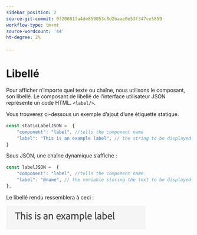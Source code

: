 ```yaml
---
sidebar_position: 2
source-git-commit: 0f20681fa4de859053c8d2baae0e53f347ce5859
workflow-type: tm+mt
source-wordcount: '44'
ht-degree: 2%

---
```



# Libellé

Pour afficher n’importe quel texte ou chaîne, nous utilisons le composant, son libellé.
Le composant de libellé de l’interface utilisateur JSON représente un code HTML. `<label/>`.

Vous trouverez ci-dessous un exemple d’ajout d’une étiquette statique.

```js title="staticLabel.js"
const staticLabelJSON =  {
    "component": "label", //tells the component name
    "label": "This is an example label", // the string to be displayed
}
```

Sous JSON, une chaîne dynamique s’affiche :

```js title="dynamicLabel.js"
const labelJSON =  {
    "component": "label", //tells the component name
    "label": "@name", // the variable storing the text to be displayed
},
```

Le libellé rendu ressemblera à ceci :

![label](./imgs/label.png "Libellé")